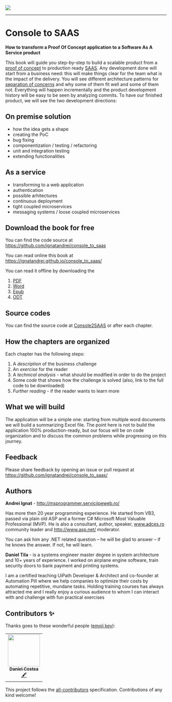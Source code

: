 

<!-- ALL-CONTRIBUTORS-BADGE:START - Do not remove or modify this section -->
<a href='#contributors'><img src='https://img.shields.io/badge/all_contributors-1-orange.svg?style=flat-square' /></a>
<!-- ALL-CONTRIBUTORS-BADGE:END -->

_________________

# Console to SAAS
**How to transform a Proof Of Concept application to a Software As A Service product**

This book will guide you step-by-step to build a scalable product from a [proof of concept](https://en.wikipedia.org/wiki/Proof_of_concept) to production ready [SAAS](https://en.wikipedia.org/wiki/Software_as_a_service). 
Any development done will start from a business need: this will make things clear for the team what is the impact of the delivery.
You will see different architecture patterns for [separation of concerns](https://en.wikipedia.org/wiki/Separation_of_concerns) and why some of them fit well and some of them not. Everything will happen incrementally and the product development history will be easy to be seen by analyzing commits.
To have our finished product, we will see the two development directions:
## On premise solution
- how the idea gets a shape
- creating the PoC
- bug fixing 
- componentization / testing / refactoring
- unit and integration testing
- extending functionalities 
## As a service
- transforming to a web application
- authentication
- possible arhitectures
- continuous deployment
- tight coupled microservices
- messaging systems / loose coupled microservices


## Download the book for free 

You can find the code source at 
https://github.com/ignatandrei/console_to_saas

You can read online this book at https://ignatandrei.github.io/console_to_saas/
   
You can read it offline by downloading the 
1. [PDF](https://ignatandrei.github.io/console_to_saas/consoleToSaas.pdf.html)
2. [Word](https://ignatandrei.github.io/console_to_saas/consoleToSaas.docx.html)
3. [Epub](https://ignatandrei.github.io/console_to_saas/consoleToSaas.epub.html)
4. [ODT](https://ignatandrei.github.io/console_to_saas/consoleToSaas.odt.html)

## Source codes

You can find the source code at [Console2SAAS](https://github.com/ignatandrei/console_to_saas/) or after each chapter.

## How the chapters are organized

Each chapter has the following steps:
1. A *description* of the business challenge 
2. An *exercise* for the reader
3. A *technical analysis*  - what should be modified in order to do the project
4. Some *code* that shows how the challenge is solved (also, link to the full code to be downloaded)
5. *Further reading* - if the reader wants to learn more 

## What we will build

The application will be a simple one: starting from multiple word documents we will build a summarizing Excel file. The point here is not to build the application 100% production-ready, but our focus will be on code organization and to discuss the common problems while progressing on this journey.

## Feedback

Please share feedback by opening an issue or pull request at https://github.com/ignatandrei/console_to_saas/

## Authors

**Andrei Ignat** - http://msprogrammer.serviciipeweb.ro/

Has more then 20 year programming experience. He started from VB3, passed via plain old ASP and a former C# Microsoft Most Valuable Professional (MVP).
He is also a consultant, author, speaker, www.adces.ro community leader and http://www.asp.net/ moderator.

You can ask him any .NET related question – he will be glad to answer – if he knows the answer. If not, he will learn.

**Daniel Tila** - is a systems engineer master degree in system architecture and 10+ years of experience. I worked on airplane engine software, train security doors to bank payment and printing systems. 

I am a certified teaching UiPath Developer & Architect and co-founder at Automation Pill where we help companies to optimize their costs by automating repetitive, mundane tasks. Holding training courses has always attracted me and I really enjoy a curious audience to whom I can interact with and challenge with fun practical exercises 


## Contributors ✨

Thanks goes to these wonderful people ([emoji key](https://allcontributors.org/docs/en/emoji-key)):

<!-- ALL-CONTRIBUTORS-LIST:START - Do not remove or modify this section -->
<!-- prettier-ignore-start -->
<!-- markdownlint-disable -->
<table>
  <tr>
    <td align="center"><a href="http://www.apexcode.ro"><img src="https://avatars3.githubusercontent.com/u/15055082?v=4" width="100px;" alt=""/><br /><sub><b>Daniel Costea</b></sub></a><br /><a href="#content-dcostea" title="Content">🖋</a></td>
  </tr>
</table>

<!-- markdownlint-enable -->
<!-- prettier-ignore-end -->
<!-- ALL-CONTRIBUTORS-LIST:END -->

This project follows the [all-contributors](https://github.com/all-contributors/all-contributors) specification. Contributions of any kind welcome!


